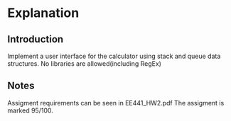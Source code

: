 # Explanation
## Introduction
Implement a user interface for the calculator using stack and
queue data structures. No libraries are allowed(including RegEx)
## Notes
Assigment requirements can be seen in EE441_HW2.pdf
The assigment is marked 95/100.
